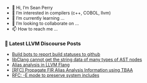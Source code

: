 - 👋 Hi, I’m Sean Perry
- 👀 I’m interested in compilers (c++, COBOL, llvm)
- 🌱 I’m currently learning ...
- 💞️ I’m looking to collaborate on ...
- 📫 How to reach me ...

<!---
s66perry/s66perry is a ✨ special ✨ repository because its `README.md` (this file) appears on your GitHub profile.
You can click the Preview link to take a look at your changes.
--->
### 📕 Latest LLVM Discourse Posts

<!-- DISCOURSE-LLVM:START -->
- [Build bots to report build statuses to github](https://discourse.llvm.org/t/build-bots-to-report-build-statuses-to-github/73748#post_4)
- [libClang cannot get the string data of many types of AST nodes](https://discourse.llvm.org/t/libclang-cannot-get-the-string-data-of-many-types-of-ast-nodes/73757#post_1)
- [Alias analysis in LLVM Flang](https://discourse.llvm.org/t/alias-analysis-in-llvm-flang/62639?page=3#post_49)
- [[RFC] Propagate FIR Alias Analysis Information using TBAA](https://discourse.llvm.org/t/rfc-propagate-fir-alias-analysis-information-using-tbaa/73755#post_1)
- [RFC: -E mode to preserve system includes](https://discourse.llvm.org/t/rfc-e-mode-to-preserve-system-includes/73726?page=2#post_21)
<!-- DISCOURSE-LLVM:END -->
